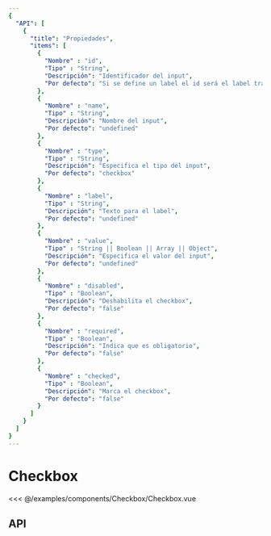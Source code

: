 ```yaml
---
{
  "API": [
    {
      "title": "Propiedades",
      "items": [
        {
          "Nombre" : "id",
          "Tipo" : "String",
          "Descripción": "Identificador del input",
          "Por defecto": "Si se define un label el id será el label transformando sin carácteres especiales. Si no está definido el label será undefined"
        },
        {
          "Nombre" : "name",
          "Tipo" : "String",
          "Descripción": "Nombre del input",
          "Por defecto": "undefined"
        },
        {
          "Nombre" : "type",
          "Tipo" : "String",
          "Descripción": "Especifica el tipo del input",
          "Por defecto": "checkbox"
        },
        {
          "Nombre" : "label",
          "Tipo" : "String",
          "Descripción": "Texto para el label",
          "Por defecto": "undefined"
        },
        {
          "Nombre" : "value",
          "Tipo" : "String || Boolean || Array || Object",
          "Descripción": "Especifica el valor del input",
          "Por defecto": "undefined"
        },
        {
          "Nombre" : "disabled",
          "Tipo" : "Boolean",
          "Descripción": "Deshabilita el checkbox",
          "Por defecto": "false"
        },            
        {
          "Nombre" : "required",
          "Tipo" : "Boolean",
          "Descripción": "Indica que es obligatorio",
          "Por defecto": "false"
        },         
        {
          "Nombre" : "checked",
          "Tipo" : "Boolean",
          "Descripción": "Marca el checkbox",
          "Por defecto": "false"
        }
      ] 
    }
  ]
}
---
```


# Checkbox

<Preview>
  <template slot="demo">
    <components-Checkbox-Checkbox />
  </template>

  <<< @/examples/components/Checkbox/Checkbox.vue
</Preview>

## API

<Api/>

